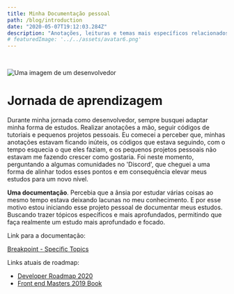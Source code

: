 ```yaml
---
title: Minha Documentação pessoal
path: /blog/introduction
date: "2020-05-07T19:12:03.284Z"
description: "Anotações, leituras e temas mais específicos relacionados a computação, programação, performance e processos relacionados aos meus estudos pessoais."
# featuredImage: '../../assets/avatar6.png'
---
```


<br/>

![Uma imagem de um desenvolvedor](https://www.heidelberg.edu/sites/default/files/styles/865width/public/images/program-images/computer-science-2.jpg?itok=9N2z12gj)

# Jornada de aprendizagem

Durante minha jornada como desenvolvedor, sempre busquei adaptar minha forma de estudos. Realizar anotações a mão, seguir códigos de tutoriais e pequenos projetos pessoais. Eu comecei a perceber que, minhas anotações estavam ficando inúteis, os códigos que estava seguindo, com o tempo esquecia o que eles faziam, e os pequenos projetos pessoais não estavam me fazendo crescer como gostaria. Foi neste momento, perguntando a algumas comunidades no 'Discord', que cheguei a uma forma de alinhar todos esses pontos e em consequência elevar meus estudos para um novo nível.

**Uma documentação**. Percebia que a ânsia por estudar várias coisas ao mesmo tempo estava deixando lacunas no meu conhecimento. E por esse motivo estou iniciando esse projeto pessoal de documentar meus estudos. Buscando trazer tópicos específicos e mais aprofundados, permitindo que faça realmente um estudo mais aprofundado e focado.

Link para a documentação:

[Breakpoint - Specific Topics](https://dheyson10.gitbook.io/breakpoint/)

Links atuais de roadmap:

- [Developer Roadmap 2020](https://github.com/kamranahmedse/developer-roadmap)
- [Front end Masters 2019 Book](https://frontendmasters.com/books/front-end-handbook/2019/)
